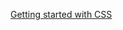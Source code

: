 ﻿[Getting started with CSS](https://developer.mozilla.org/en-US/docs/Web/Guide/CSS/Getting_started)    